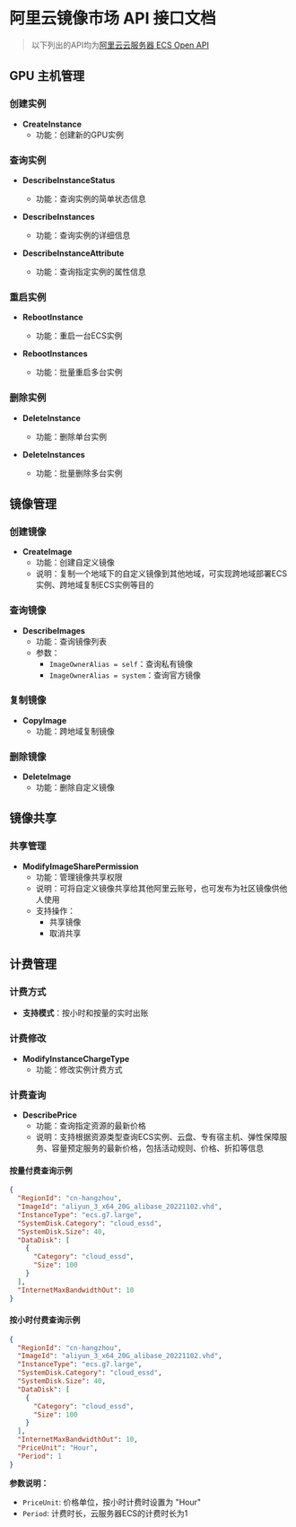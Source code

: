# 阿里云镜像市场 API 接口文档
> 以下列出的API均为[阿里云云服务器 ECS Open API](https://api.aliyun.com/api/Ecs/2014-05-26)
## GPU 主机管理

### 创建实例
- **CreateInstance**
  - 功能：创建新的GPU实例
  
### 查询实例
- **DescribeInstanceStatus**
  - 功能：查询实例的简单状态信息
  
- **DescribeInstances** 
  - 功能：查询实例的详细信息
  
- **DescribeInstanceAttribute**
  - 功能：查询指定实例的属性信息

### 重启实例
- **RebootInstance**
  - 功能：重启一台ECS实例
  
- **RebootInstances**
  - 功能：批量重启多台实例

### 删除实例
- **DeleteInstance**
  - 功能：删除单台实例
  
- **DeleteInstances**
  - 功能：批量删除多台实例

## 镜像管理

### 创建镜像
- **CreateImage**
  - 功能：创建自定义镜像
  - 说明：复制一个地域下的自定义镜像到其他地域，可实现跨地域部署ECS实例、跨地域复制ECS实例等目的

### 查询镜像
- **DescribeImages**
  - 功能：查询镜像列表
  - 参数：
    - `ImageOwnerAlias = self`：查询私有镜像
    - `ImageOwnerAlias = system`：查询官方镜像

### 复制镜像
- **CopyImage**
  - 功能：跨地域复制镜像

### 删除镜像
- **DeleteImage**
  - 功能：删除自定义镜像

## 镜像共享

### 共享管理
- **ModifyImageSharePermission**
  - 功能：管理镜像共享权限
  - 说明：可将自定义镜像共享给其他阿里云账号，也可发布为社区镜像供他人使用
  - 支持操作：
    - 共享镜像
    - 取消共享

## 计费管理

### 计费方式
- **支持模式**：按小时和按量的实时出账

### 计费修改
- **ModifyInstanceChargeType**
  - 功能：修改实例计费方式

### 计费查询
- **DescribePrice**
  - 功能：查询指定资源的最新价格
  - 说明：支持根据资源类型查询ECS实例、云盘、专有宿主机、弹性保障服务、容量预定服务的最新价格，包括活动规则、价格、折扣等信息

#### 按量付费查询示例
```json
{
  "RegionId": "cn-hangzhou",
  "ImageId": "aliyun_3_x64_20G_alibase_20221102.vhd",
  "InstanceType": "ecs.g7.large",
  "SystemDisk.Category": "cloud_essd",
  "SystemDisk.Size": 40,
  "DataDisk": [
    {
      "Category": "cloud_essd",
      "Size": 100
    }
  ],
  "InternetMaxBandwidthOut": 10
}
```

#### 按小时付费查询示例
```json
{
  "RegionId": "cn-hangzhou",
  "ImageId": "aliyun_3_x64_20G_alibase_20221102.vhd",
  "InstanceType": "ecs.g7.large",
  "SystemDisk.Category": "cloud_essd",
  "SystemDisk.Size": 40,
  "DataDisk": [
    {
      "Category": "cloud_essd",
      "Size": 100
    }
  ],
  "InternetMaxBandwidthOut": 10,
  "PriceUnit": "Hour",
  "Period": 1
}
```

**参数说明：**
- `PriceUnit`: 价格单位，按小时计费时设置为 "Hour"
- `Period`: 计费时长，云服务器ECS的计费时长为1

